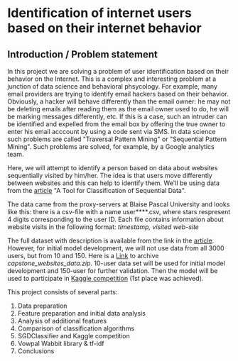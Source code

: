 # Identification of internet users based on their internet behavior

## Introduction / Problem statement
In this project we are solving a problem of user identification based on their behavior on the Internet. This is a complex and interesting problem at a junction of data science and behavioral phsycology. For example, many email providers are trying to identify email hackers based on their behavior. Obviously, a hacker will behave differently than the email owner: he may not be deleting emails after reading them as the email owner used to do, he will be marking messages differently, etc. If this is a case, such an intruder can be identified and expelled from the email box by offering the true owner to enter his email acccount by using a code sent via SMS. In data science such problems are called "Traversal Pattern Mining" or "Sequential Pattern Mining". Such problems are solved, for example, by a Google analytics team.

Here,  we will attempt to identify a person based on data about websites sequentially visited by him/her. The idea is that users move differently between websites and this can help to identify them. We'll be using data from the [article](http://ceur-ws.org/Vol-1703/paper12.pdf)  "A Tool for Classification of Sequential Data". 

The data came from the proxy-servers at Blaise Pascal University and looks like this: there is a csv-file with a name user\*\*\*\*.csv, where stars respresent 4 digits corresponding to the user ID. Each file contains information about website visits in the following format: *timestamp, visited web-site*

The full dataset with description is available from the link in the [article](http://fc.isima.fr/~kahngi/cez13.zip).
However, for initial model development, we will not use data from all 3000 users, but from 10 and 150. Here is a [Link](https://yadi.sk/d/_HK76ZDo32AvNZ) to archive *capstone_websites_data.zip*. 10-user data set will be used for initial model development and 150-user for further validation. Then the model will be used to participate in [Kaggle competition](https://inclass.kaggle.com/c/identify-me-if-you-can4) (1st place was achieved).

This project consists of several parts: 
1. Data preparation
2. Feature preparation and initial data analysis 
3. Analysis of additional features
4. Comparison of classification algorithms
5. SGDClassifier and Kaggle competition
6. Vowpal Wabbit library & tf-idf
7. Conclusions
